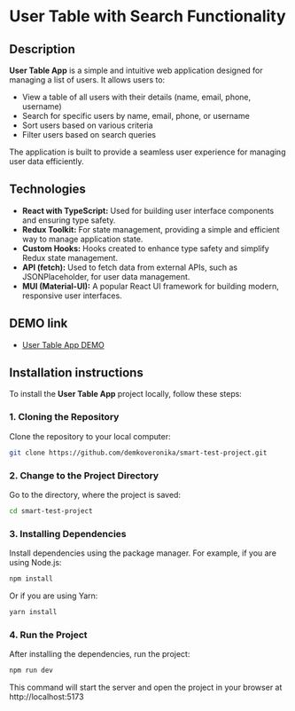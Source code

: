 # User Table with Search Functionality

## Description

**User Table App** is a simple and intuitive web application designed for managing a list of users. It allows users to:
  - View a table of all users with their details (name, email, phone, username)
  - Search for specific users by name, email, phone, or username
  - Sort users based on various criteria
  - Filter users based on search queries

The application is built to provide a seamless user experience for managing user data efficiently.

## Technologies

  - **React with TypeScript:** Used for building user interface components and ensuring type safety.
  - **Redux Toolkit:** For state management, providing a simple and efficient way to manage application state.
  - **Custom Hooks:** Hooks created to enhance type safety and simplify Redux state management.
  - **API (fetch):** Used to fetch data from external APIs, such as JSONPlaceholder, for user data management.
  - **MUI (Material-UI):** A popular React UI framework for building modern, responsive user interfaces.

## DEMO link
  - [User Table App DEMO](https://smart-test-project.vercel.app/)

## Installation instructions
To install the **User Table App** project locally, follow these steps:

  ### 1. Cloning the Repository
  Clone the repository to your local computer:

  ```bash
  git clone https://github.com/demkoveronika/smart-test-project.git
  ```

  ### 2. Change to the Project Directory
  Go to the directory, where the project is saved:

  ```bash
  cd smart-test-project
  ```

  ### 3. Installing Dependencies
  Install dependencies using the package manager. For example, if you are using Node.js:

  ```bash
  npm install
  ```

  Or if you are using Yarn:

  ```bash
  yarn install
  ```

  ### 4. Run the Project
  After installing the dependencies, run the project:

  ```bash
  npm run dev
  ```

  This command will start the server and open the project in your browser at http://localhost:5173

